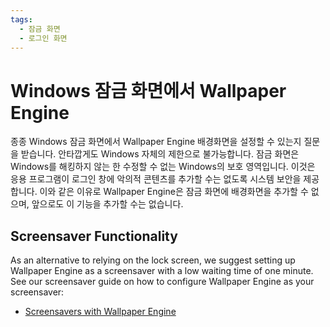 ```yaml
---
tags:
  - 잠금 화면
  - 로그인 화면
---
```


# Windows 잠금 화면에서 Wallpaper Engine

종종 Windows 잠금 화면에서 Wallpaper Engine 배경화면을 설정할 수 있는지 질문을 받습니다. 안타깝게도 Windows 자체의 제한으로 불가능합니다. 잠금 화면은 Windows를 해킹하지 않는 한 수정할 수 없는 Windows의 보호 영역입니다. 이것은 응용 프로그램이 로그인 창에 악의적 콘텐츠를 추가할 수는 없도록 시스템 보안을 제공합니다. 이와 같은 이유로 Wallpaper Engine은 잠금 화면에 배경화면을 추가할 수 없으며, 앞으로도 이 기능을 추가할 수는 없습니다.

## Screensaver Functionality

As an alternative to relying on the lock screen, we suggest setting up Wallpaper Engine as a screensaver with a low waiting time of one minute. See our screensaver guide on how to configure Wallpaper Engine as your screensaver:

* [Screensavers with Wallpaper Engine](/functionality/screensaver.html)